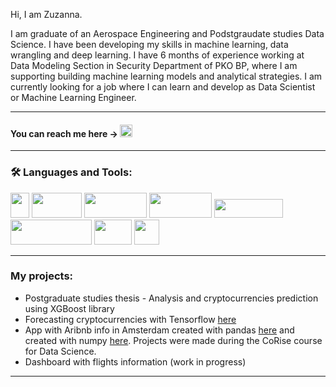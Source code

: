 Hi, I am Zuzanna.

I am graduate of an Aerospace Engineering and Podstgraudate studies Data Science. 
I have been developing my skills in machine learning, data wrangling and deep learning. 
I have 6 months of experience working at Data Modeling Section in Security Department of PKO BP, where I am supporting building machine learning models and analytical strategies.
I am currently looking for a job where I can learn and develop as Data Scientist or Machine Learning Engineer. 

---
#### You can reach me here -> <a href="https://www.linkedin.com/in/zuzanna-juszczak-757aa21b9/"><img src="https://cdn-icons-png.flaticon.com/512/174/174857.png"  width="20" height="20"> </a>
---
### :hammer_and_wrench: Languages and Tools:
<p align="left">
<img src="https://s3.dualstack.us-east-2.amazonaws.com/pythondotorg-assets/media/community/logos/python-logo-only.png" width="30" height="40" />
<img src="https://upload.wikimedia.org/wikipedia/commons/thumb/e/ed/Pandas_logo.svg/1200px-Pandas_logo.svg.png" width="80" height="40" />
<img src="https://miro.medium.com/max/765/1*cyXCE-JcBelTyrK-58w6_Q.png" width="100" height="40" />
<img src="https://camo.githubusercontent.com/aeb4f612bd9b40d81c62fcbebd6db44a5d4344b8b962be0138817e18c9c06963/68747470733a2f2f7777772e74656e736f72666c6f772e6f72672f696d616765732f74665f6c6f676f5f686f72697a6f6e74616c2e706e67" width="100" height="40" />
<img src="https://matplotlib.org/3.1.0/_images/sphx_glr_logos2_003.png" width="110" height="30" />
<img src="https://upload.wikimedia.org/wikipedia/commons/thumb/8/8a/Plotly-logo.png/1200px-Plotly-logo.png" width="130" height="40" />
<img src="https://bms.com.pl/wordpress/wp-content/uploads/2015/10/microsoft-sql-server-logo.png" width="60" height="40" />
<img src="https://upload.wikimedia.org/wikipedia/commons/thumb/1/1b/R_logo.svg/724px-R_logo.svg.png" width="40" height="40" />
</p>

---
### My projects:
- Postgraduate studies thesis - Analysis and cryptocurrencies prediction using XGBoost library
- Forecasting cryptocurrencies with Tensorflow [here](https://github.com/ZuzannaJusz/crypto_forecast) 
- App with Aribnb info in Amsterdam created with pandas [here](https://github.com/ZuzannaJusz/Amsterdam-airbnb-in-pandas) and created with numpy [here](https://github.com/ZuzannaJusz/Amsterdam_airbnb). Projects were made during the CoRise course for Data Science.
- Dashboard with flights information (work in progress)
---

